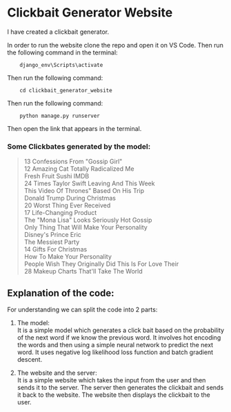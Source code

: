 # Clickbait Generator Website

I have created a clickbait generator.

In order to run the website clone the repo and open it on VS Code. Then run the following command in the terminal:

        django_env\Scripts\activate

Then run the following command:

        cd clickbait_generator_website

Then run the following command:  

        python manage.py runserver

Then open the link that appears in the terminal.

### Some Clickbates generated by the model:
>13 Confessions From "Gossip Girl"  
>12 Amazing Cat Totally Radicalized Me  
>Fresh Fruit Sushi IMDB   
>24 Times Taylor Swift Leaving And This Week  
>This Video Of Thrones" Based On His Trip  
>Donald Trump During Christmas  
>20 Worst Thing Ever Received  
>17 Life-Changing Product  
>The "Mona Lisa" Looks Seriously Hot Gossip  
>Only Thing That Will Make Your Personality  
>Disney's Prince Eric  
>The Messiest Party  
>14 Gifts For Christmas  
>How To Make Your Personality  
>People Wish They Originally Did This Is For Love Their  
>28 Makeup Charts That'll Take The World  


## Explanation of the code:
For understanding we can split the code into 2 parts:

1. The model:  
It is a simple model which generates a click bait based on the probability of the next word if we know the previous word. It involves hot encoding the words and then using a simple neural network to predict the next word. It uses negative log likelihood loss function and batch gradient descent.

2. The website and the server:  
It is a simple website which takes the input from the user and then sends it to the server. The server then generates the clickbait and sends it back to the website. The website then displays the clickbait to the user.

